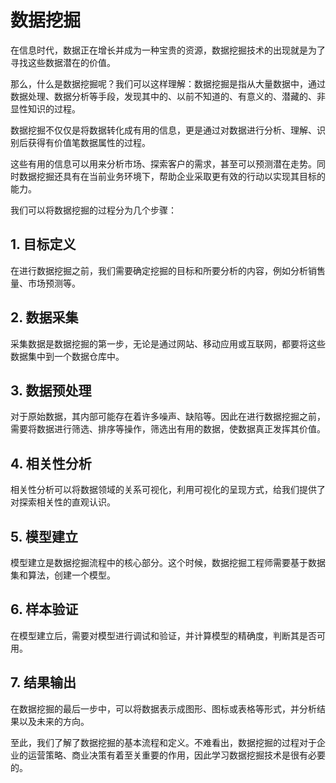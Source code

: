 # 数据挖掘

在信息时代，数据正在增长并成为一种宝贵的资源，数据挖掘技术的出现就是为了寻找这些数据潜在的价值。

那么，什么是数据挖掘呢？我们可以这样理解：数据挖掘是指从大量数据中，通过数据处理、数据分析等手段，发现其中的、以前不知道的、有意义的、潜藏的、非显性知识的过程。

数据挖掘不仅仅是将数据转化成有用的信息，更是通过对数据进行分析、理解、识别后获得有价值笔数据属性的过程。

这些有用的信息可以用来分析市场、探索客户的需求，甚至可以预测潜在走势。同时数据挖掘还具有在当前业务环境下，帮助企业采取更有效的行动以实现其目标的能力。

我们可以将数据挖掘的过程分为几个步骤：

## 1. 目标定义

在进行数据挖掘之前，我们需要确定挖掘的目标和所要分析的内容，例如分析销售量、市场预测等。

## 2. 数据采集

采集数据是数据挖掘的第一步，无论是通过网站、移动应用或互联网，都要将这些数据集中到一个数据仓库中。

## 3. 数据预处理

对于原始数据，其内部可能存在着许多噪声、缺陷等。因此在进行数据挖掘之前，需要将数据进行筛选、排序等操作，筛选出有用的数据，使数据真正发挥其价值。

## 4. 相关性分析

相关性分析可以将数据领域的关系可视化，利用可视化的呈现方式，给我们提供了对探索相关性的直观认识。

## 5. 模型建立

模型建立是数据挖掘流程中的核心部分。这个时候，数据挖掘工程师需要基于数据集和算法，创建一个模型。

## 6. 样本验证

在模型建立后，需要对模型进行调试和验证，并计算模型的精确度，判断其是否可用。

## 7. 结果输出

在数据挖掘的最后一步中，可以将数据表示成图形、图标或表格等形式，并分析结果以及未来的方向。

至此，我们了解了数据挖掘的基本流程和定义。不难看出，数据挖掘的过程对于企业的运营策略、商业决策有着至关重要的作用，因此学习数据挖掘技术是很有必要的。